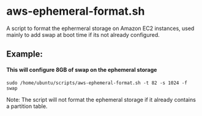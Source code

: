aws-ephemeral-format.sh
=======================

A script to format the ephermeral storage on Amazon EC2 instances, used mainly to add swap at boot time if its not already configured. 

## Example:

#### This will configure 8GB of swap on the ephemeral storage 

`sudo /home/ubuntu/scripts/aws-ephemeral-format.sh -t 82 -s 1024 -f swap`

Note: The script will not format the ephemeral storage if it already contains a partition table. 
